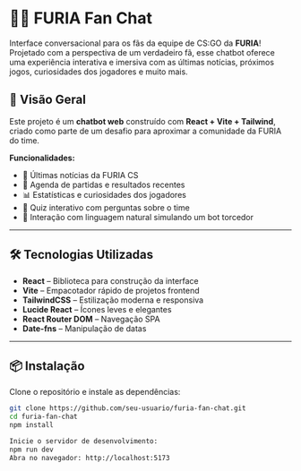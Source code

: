 # 🐱‍👤 FURIA Fan Chat

Interface conversacional para os fãs da equipe de CS:GO da **FURIA**!  
Projetado com a perspectiva de um verdadeiro fã, esse chatbot oferece uma experiência interativa e imersiva com as últimas notícias, próximos jogos, curiosidades dos jogadores e muito mais.

## 🚀 Visão Geral

Este projeto é um **chatbot web** construído com **React + Vite + Tailwind**, criado como parte de um desafio para aproximar a comunidade da FURIA do time.

**Funcionalidades:**

- 📰 Últimas notícias da FURIA CS
- 📅 Agenda de partidas e resultados recentes
- 📊 Estatísticas e curiosidades dos jogadores
- 🧠 Quiz interativo com perguntas sobre o time
- 💬 Interação com linguagem natural simulando um bot torcedor

---

## 🛠️ Tecnologias Utilizadas

- **React** – Biblioteca para construção da interface
- **Vite** – Empacotador rápido de projetos frontend
- **TailwindCSS** – Estilização moderna e responsiva
- **Lucide React** – Ícones leves e elegantes
- **React Router DOM** – Navegação SPA
- **Date-fns** – Manipulação de datas

---

## 📦 Instalação

Clone o repositório e instale as dependências:

```bash
git clone https://github.com/seu-usuario/furia-fan-chat.git
cd furia-fan-chat
npm install

Inicie o servidor de desenvolvimento:
npm run dev
Abra no navegador: http://localhost:5173

